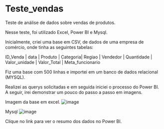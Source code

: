 # Teste_vendas
Teste de análise de dados sobre vendas de produtos.

Nesse teste, foi utilizado Excel, Power BI e Mysql.

Inicialmente, criei uma base em CSV, de dados de uma empresa de comércio, onde tinha as seguintes tabelas:

ID_Venda |	data |	Produto |	Categoria|	Regiao |	Vendedor |	Quantidade |	  Valor_unidade | Valor_Total | Meta_funcionario  

Fiz uma base com 500 linhas e importei em um banco de dados relacional (MYSQL).

Realizei as querys solicitadas e em seguida iniciei o processo do Power BI.
A seguir, irei demonstrar um pouco do passo a passo em imagens.

Imagem da base em excel.
![image](https://github.com/user-attachments/assets/5b716e70-5c62-4dcf-9c11-d0b1ad9aab87)


Mysql
![image](https://github.com/user-attachments/assets/abf43f2a-bba2-4048-9ae2-4c4f9522c297)


Clique no link para ver o resumo dos dados no Power BI.

